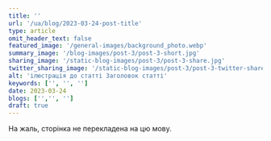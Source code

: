 ```yaml
---
title: ''
url: '/ua/blog/2023-03-24-post-title'
type: article
omit_header_text: false
featured_image: '/general-images/background_photo.webp'
summary_image: '/blog-images/post-3/post-3-short.jpg'
sharing_image: '/static-blog-images/post-3/post-3-share.jpg'
twitter_sharing_image: '/static-blog-images/post-3/post-3-twitter-share.jpg'
alt: 'ілюстрація до статті Заголовок статті'
keywords: ['', '', '']
date: 2023-03-24
blogs: ['','', '']
draft: true
---
```


На жаль, сторінка не перекладена на цю мову.
